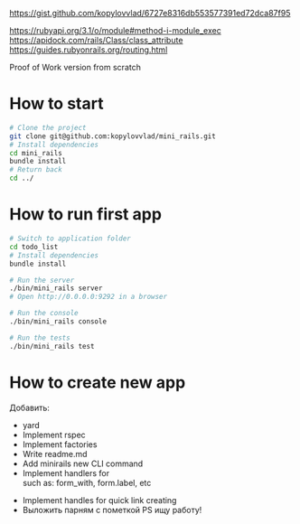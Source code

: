 https://gist.github.com/kopylovvlad/6727e8316db553577391ed72dca87f95

https://rubyapi.org/3.1/o/module#method-i-module_exec
https://apidock.com/rails/Class/class_attribute
https://guides.rubyonrails.org/routing.html

Proof of Work version from scratch

# How to start

```bash
# Clone the project
git clone git@github.com:kopylovvlad/mini_rails.git
# Install dependencies
cd mini_rails
bundle install
# Return back
cd ../
```

# How to run first app

```bash
# Switch to application folder
cd todo_list
# Install dependencies
bundle install

# Run the server
./bin/mini_rails server
# Open http://0.0.0.0:9292 in a browser

# Run the console
./bin/mini_rails console

# Run the tests
./bin/mini_rails test
```

# How to create new app

Добавить:

* yard
* Implement rspec
* Implement factories
* Write readme.md
* Add minirails new CLI command
* Implement handlers for <form> such as: form_with, form.label, etc
* Implement handles for quick link creating
* Выложить парням с пометкой PS ищу работу!
